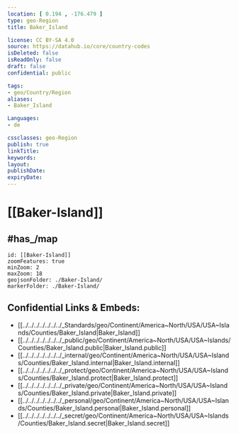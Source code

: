 ```yaml
---
location: [ 0.194 , -176.479 ] 
type: geo-Region
title: Baker_Island

license: CC BY-SA 4.0
source: https://datahub.io/core/country-codes
isDeleted: false
isReadOnly: false
draft: false
confidential: public

tags:
- geo/Country/Region
aliases:
- Baker_Island

Languages:
- de

cssclasses: geo-Region
publish: true
linkTitle: 
keywords: 
layout: 
publishDate: 
expiryDate: 
---
```


# [[Baker-Island]] 

## #has_/map 


```leaflet
id: [[Baker-Island]]
zoomFeatures: true 
minZoom: 2 
maxZoom: 18
geojsonFolder: ./Baker-Island/
markerFolder: ./Baker-Island/
```


## Confidential Links & Embeds: 
- [[../../../../../../../_Standards/geo/Continent/America~North/USA/USA~Islands/Counties/Baker_Island|Baker_Island]] 
- [[../../../../../../../_public/geo/Continent/America~North/USA/USA~Islands/Counties/Baker_Island.public|Baker_Island.public]] 
- [[../../../../../../../_internal/geo/Continent/America~North/USA/USA~Islands/Counties/Baker_Island.internal|Baker_Island.internal]] 
- [[../../../../../../../_protect/geo/Continent/America~North/USA/USA~Islands/Counties/Baker_Island.protect|Baker_Island.protect]] 
- [[../../../../../../../_private/geo/Continent/America~North/USA/USA~Islands/Counties/Baker_Island.private|Baker_Island.private]] 
- [[../../../../../../../_personal/geo/Continent/America~North/USA/USA~Islands/Counties/Baker_Island.personal|Baker_Island.personal]] 
- [[../../../../../../../_secret/geo/Continent/America~North/USA/USA~Islands/Counties/Baker_Island.secret|Baker_Island.secret]] 

